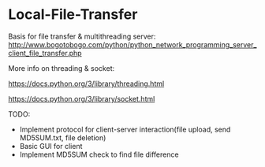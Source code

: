 # Local-File-Transfer 

Basis for file transfer & multithreading server:
http://www.bogotobogo.com/python/python_network_programming_server_client_file_transfer.php

More info on threading & socket: 

https://docs.python.org/3/library/threading.html 

https://docs.python.org/3/library/socket.html

TODO:
- Implement protocol for client-server interaction(file upload, send MD5SUM.txt, file deletion)
- Basic GUI for client
- Implement MD5SUM check to find file difference

